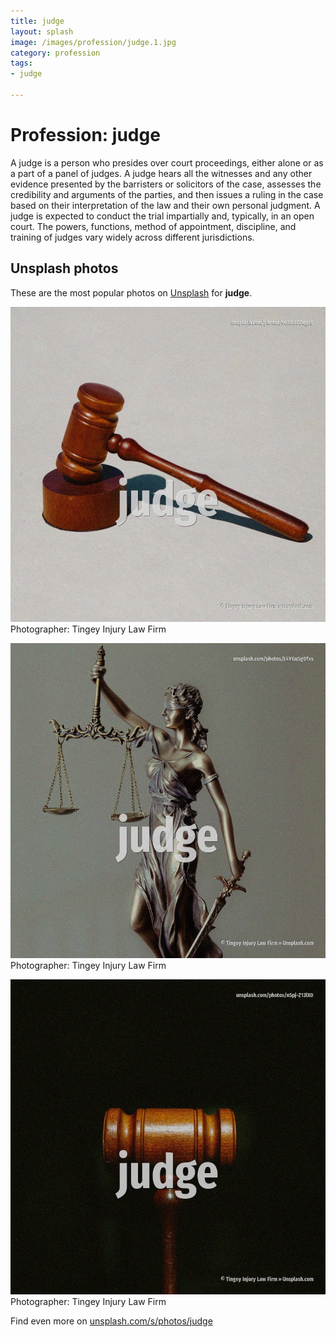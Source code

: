 ```yaml
---
title: judge
layout: splash
image: /images/profession/judge.1.jpg
category: profession
tags:
- judge

---
```

# Profession: judge

A judge is a person who presides over court proceedings, either alone or as a part of a panel of  judges. A judge hears all the witnesses and any other evidence presented by the barristers or solicitors of  the case, assesses the credibility and arguments of the parties, and then issues a ruling in the  case based on their interpretation of the law and their own personal judgment. A judge is expected to conduct the trial impartially and, typically, in an open court.  The powers, functions, method of appointment, discipline, and training of judges vary widely across  different jurisdictions. 

 
## Unsplash photos
These are the most popular photos on [Unsplash](https://unsplash.com) for **judge**.
 
![judge](/images/profession/judge.1.jpg)
Photographer:  Tingey Injury Law Firm
 
![judge](/images/profession/judge.2.jpg)
Photographer:  Tingey Injury Law Firm
 
![judge](/images/profession/judge.3.jpg)
Photographer:  Tingey Injury Law Firm
 
Find even more on [unsplash.com/s/photos/judge](https://unsplash.com/s/photos/judge)
 
